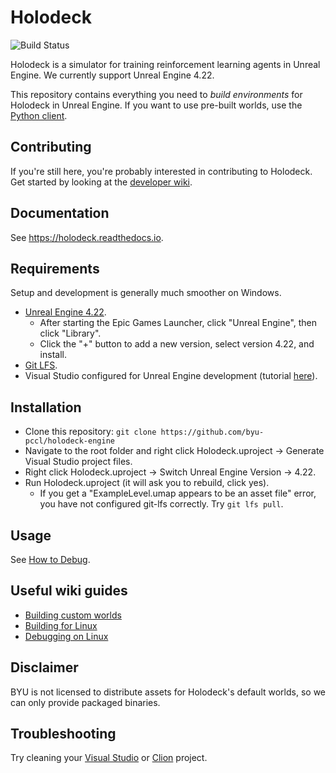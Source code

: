 # Holodeck
![Build
Status](https://jenkins.holodeck.ml/buildStatus/icon?job=holodeck-engine%2Fdevelop)

Holodeck is a simulator for training reinforcement learning agents in Unreal Engine.
We currently support Unreal Engine 4.22.

This repository contains everything you need to _build environments_ for
Holodeck in Unreal Engine. If you want to use pre-built worlds, use the [Python
client](https://github.com/byu-pccl/holodeck).

## Contributing

If you're still here, you're probably interested in contributing to Holodeck.
Get started by looking at the [developer
wiki](https://github.com/BYU-PCCL/holodeck/wiki/Holodeck-Onboarding).

## Documentation

See https://holodeck.readthedocs.io.

## Requirements

Setup and development is generally much smoother on Windows.

* [Unreal Engine 4.22](https://www.unrealengine.com/en-US/download).
    * After starting the Epic Games Launcher, click "Unreal Engine", then click
      "Library".
    * Click the "+" button to add a new version, select version 4.22, and install.
* [Git LFS](https://git-lfs.github.com/).
* Visual Studio configured for Unreal Engine development (tutorial
  [here](https://docs.unrealengine.com/en-us/Programming/Development/VisualStudioSetup)).

## Installation

* Clone this repository:
`git clone https://github.com/byu-pccl/holodeck-engine`
* Navigate to the root folder and right click Holodeck.uproject -> Generate
  Visual Studio project files.
* Right click Holodeck.uproject -> Switch Unreal Engine Version -> 4.22.
* Run Holodeck.uproject (it will ask you to rebuild, click yes).
  - If you get a "ExampleLevel.umap appears to be an asset file" error, you have
    not configured git-lfs correctly. Try `git lfs pull`.

## Usage

See [How to Debug](https://github.com/BYU-PCCL/holodeck/wiki/How-To-Debug).

## Useful wiki guides

- [Building custom
  worlds](https://github.com/BYU-PCCL/holodeck-engine/wiki/Packaging-and-Using-Custom-Worlds)
- [Building for
  Linux](https://github.com/byu-pccl/holodeck-engine/wiki/Cross-Compiling-for-Linux)
- [Debugging on
  Linux](https://github.com/BYU-PCCL/holodeck/wiki/How-to-Configure-Debugger-on-Linux)

## Disclaimer

BYU is not licensed to distribute assets for Holodeck's default worlds, so we
can only provide packaged binaries.

## Troubleshooting

Try cleaning your [Visual
Studio](https://docs.microsoft.com/en-us/visualstudio/ide/building-and-cleaning-projects-and-solutions-in-visual-studio?view=vs-2019)
or [Clion](https://www.jetbrains.com/help/clion/build-actions.html#43c4f)
project.
